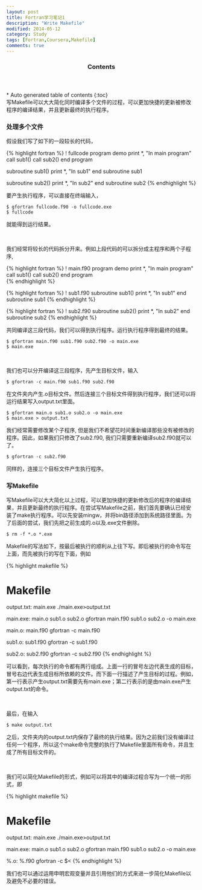 ```yaml
---
layout: post
title: Fortran学习笔记1
description: "Write Makefile"
modified: 2014-05-12
category: Study
tags: [Fortran,Coursera,Makefile]
comments: true
---
```

<section id="table-of-contents" class="toc">
  <header>
    <h3>Contents</h3>
  </header>
<div id="drawer" markdown="1">
*  Auto generated table of contents
{:toc}
</div>
</section><!-- /#table-of-contents -->
写Makefile可以大大简化同时编译多个文件的过程，可以更加快捷的更新被修改程序的编译结果，并且更新最终的执行程序。

### 处理多个文件

假设我们写了如下的一段较长的代码，

{% highlight fortran %}
! fullcode
program demo
    print *, "In main program"
    call sub1()
    call sub2()
end program  

subroutine sub1()
    print *, "In sub1"
end subroutine sub1  

subroutine sub2()
    print *, "In sub2"
end subroutine sub2
{% endhighlight %}

要产生执行程序，可以直接在终端输入，

    $ gfortran fullcode.f90 -o fullcode.exe
    $ fullcode

就能得到运行结果。

<br/>

我们经常将较长的代码拆分开来。例如上段代码的可以拆分成主程序和两个子程序,

{% highlight fortran %}
! main.f90
program demo
    print *, "In main program"
    call sub1()
    call sub2()
end program  
{% endhighlight %}

{% highlight fortran %}
! sub1.f90
subroutine sub1()
    print *, "In sub1"
end subroutine sub1 
{% endhighlight %}

{% highlight fortran %}
! sub2.f90
subroutine sub2()
    print *, "In sub2"
end subroutine sub2
{% endhighlight %}

共同编译这三段代码，我们可以得到执行程序。运行执行程序得到最终的结果。

    $ gfortran main.f90 sub1.f90 sub2.f90 -o main.exe
    $ main.exe

<br/>

我们也可以分开编译这三段程序，先产生目标文件，输入

    $ gfortran -c main.f90 sub1.f90 sub2.f90 

在文件夹内产生.o目标文件。然后连接三个目标文件得到执行程序，我们还可以将运行结果写入output.txt里面。
    
    $ gfortran main.o sub1.o sub2.o -o main.exe
    $ main.exe > output.txt

我们经常需要修改某个子程序, 但是我们不希望花时间重新编译那些没有被修改的程序。因此，如果我们只修改了sub2.f90, 我们只需要重新编译sub2.f90就可以了。

    $ gfortran -c sub2.f90

同样的，连接三个目标文件产生执行程序。

### 写Makefile

写Makefile可以大大简化以上过程，可以更加快捷的更新修改后的程序的编译结果，并且更新最终的执行程序。在尝试写Makefile之前，我们首先要确认已经安装了make执行程序。可以先安装mingw，并将bin路径添加到系统路径里面。为了后面的尝试，我们先把之前生成的.o以及.exe文件删除。

    $ rm -f *.o *.exe

Makefile的写法如下，按最后被执行的顺利从上往下写。即后被执行的命令写在上面，而先被执行的写在下面，例如

{% highlight makefile %}
# Makefile
output.txt: main.exe
    ./main.exe>output.txt

main.exe: main.o sub1.o sub2.o 
    gfortran main.f90 sub1.o sub2.o -o main.exe

main.o: main.f90
    gfortran -c main.f90

sub1.o: sub1.f90
    gfortran -c sub1.f90

sub2.o: sub2.f90
    gfortran -c sub2.f90
{% endhighlight %}

可以看到，每次执行的命令都有两行组成。上面一行的冒号左边代表生成的目标，冒号右边代表生成目标所依赖的文件。而下面一行描述了产生目标的过程。例如，第一行表示产生output.txt需要先有main.exe；第二行表示的是由main.exe产生output.txt的命令。

<br/>

最后，在输入
    
    $ make output.txt

之后，文件夹内的output.txt内保存了最终的执行结果。因为之前我们没有编译过任何一个程序，所以这个make命令完整的执行了Makefile里面所有命令，并且生成了所有目标文件的。

<br/>

我们可以简化Makefile的形式，例如可以将其中的编译过程合写为一个统一的形式，即


{% highlight makefile %}
# Makefile
output.txt: main.exe
    ./main.exe>output.txt

main.exe: main.o sub1.o sub2.o 
    gfortran main.f90 sub1.o sub2.o -o main.exe

%.o: %.f90
    gfortran -c $<
{% endhighlight %}

我们也可以通过运用申明宏观变量并且引用他们的方式来进一步简化Makefile以及避免不必要的错误。


